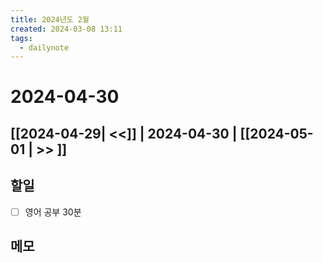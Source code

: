 ```yaml
---
title: 2024년도 2월
created: 2024-03-08 13:11
tags:
  - dailynote
---
```

# 2024-04-30
## [[2024-04-29| <<]] | 2024-04-30 | [[2024-05-01 | >> ]]

## 할일
- [ ] 영어 공부 30분


## 메모

